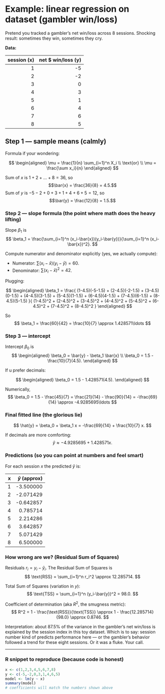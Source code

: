 # Example: linear regression on dataset  (gambler win/loss)

Pretend you tracked a gambler’s net win/loss across 8 sessions. Shocking result: sometimes they win, sometimes they cry.

**Data:**

| session (x) | net \$ win/loss (y) |
|-------------:|--------------------:|
| 1 | -5 |
| 2 | -2 |
| 3 |  0 |
| 4 |  3 |
| 5 |  1 |
| 6 |  4 |
| 7 |  6 |
| 8 |  5 |

## Step 1 — sample means (calmly)

Formula if your wondering:

$$
\begin{aligned}
    \mu = \frac{1}{n} \sum_{i=1}^n X_i \\
    \text{or} \\
    \mu = \frac{\sum x_i}{n}
\end{aligned}
$$

Sum of $x$ is $1+2+\dots+8 = 36$, so
$$\bar{x} = \frac{36}{8} = 4.5.$$
Sum of $y$ is $-5-2+0+3+1+4+6+5 = 12$, so
$$\bar{y} = \frac{12}{8} = 1.5.$$

### Step 2 — slope formula (the point where math does the heavy lifting)

Slope $\beta_1$ is
$$
\beta_1 = \frac{\sum_{i=1}^n (x_i-\bar{x})(y_i-\bar{y})}{\sum_{i=1}^n (x_i-\bar{x})^2}.
$$

Compute numerator and denominator explicitly (yes, we actually compute):

- Numerator: $\sum (x_i-\bar{x})(y_i-\bar{y}) = 60$.
- Denominator: $\sum (x_i-\bar{x})^2 = 42$.

Plugging:

$$
\begin{aligned}
\beta_1 =
\frac{
(1-4.5)(-5-1.5) +
(2-4.5)(-2-1.5) +
(3-4.5)(0-1.5) +
(4-4.5)(3-1.5) +
(5-4.5)(1-1.5) +
(6-4.5)(4-1.5) +
(7-4.5)(6-1.5) +
(8-4.5)(5-1.5)
}{
(1-4.5)^2 + (2-4.5)^2 + (3-4.5)^2 + (4-4.5)^2 + (5-4.5)^2 + (6-4.5)^2 + (7-4.5)^2 + (8-4.5)^2
}
\end{aligned}
$$

So
$$
\beta_1 = \frac{60}{42} = \frac{10}{7} \approx 1.428571\ldots
$$

### Step 3 — intercept

Intercept $\beta_0$ is
$$
\begin{aligned}
\beta_0 = \bar{y} - \beta_1 \bar{x} \\
\beta_0 = 1.5 - \frac{10}{7}(4.5).
\end{aligned}
$$

If u prefer decimals:

$$
\begin{aligned}
\beta_0 = 1.5 - 1.428571(4.5).
\end{aligned}
$$

Numerically,
$$
\beta_0 = 1.5 - \frac{45}{7} = \frac{21}{14} - \frac{90}{14} = -\frac{69}{14} \approx -4.9285695\ldots
$$

### Final fitted line (the glorious lie)

$$
\hat{y} = \beta_0 + \beta_1 x = -\frac{69}{14} + \frac{10}{7} x.
$$

If decimals are more comforting:
$$
\hat{y} \approx -4.9285695 + 1.428571x.
$$

### Predictions (so you can point at numbers and feel smart)

For each session $x$ the predicted $\hat{y}$ is:

| x | $\hat{y}$ (approx) |
|---:|-------------------:|
| 1 | -3.500000 |
| 2 | -2.071429 |
| 3 | -0.642857 |
| 4 |  0.785714 |
| 5 |  2.214286 |
| 6 |  3.642857 |
| 7 |  5.071429 |
| 8 |  6.500000 |

### How wrong are we? (Residual Sum of Squares)

Residuals $r_i = y_i - \hat{y}_i$. The Residual Sum of Squares is
$$
\text{RSS} = \sum_{i=1}^n r_i^2 \approx 12.285714.
$$

Total Sum of Squares (variation in $y$):
$$
\text{TSS} = \sum_{i=1}^n (y_i-\bar{y})^2 = 98.0.
$$

Coefficient of determination (aka $R^2$, the smugness metric):
$$
R^2 = 1 - \frac{\text{RSS}}{\text{TSS}} \approx 1 - \frac{12.285714}{98.0} \approx 0.8746.
$$

Interpretation: about $87.5\%$ of the variance in the gambler’s net win/loss is explained by the session index in this toy dataset. Which is to say: session number kind of predicts performance here — or the gambler’s behavior followed a trend for these eight sessions. Or it was a fluke. Your call.

---

### R snippet to reproduce (because code is honest)

```r
x <- c(1,2,3,4,5,6,7,8)
y <- c(-5,-2,0,3,1,4,6,5)
model <- lm(y ~ x)
summary(model)
# coefficients will match the numbers shown above
